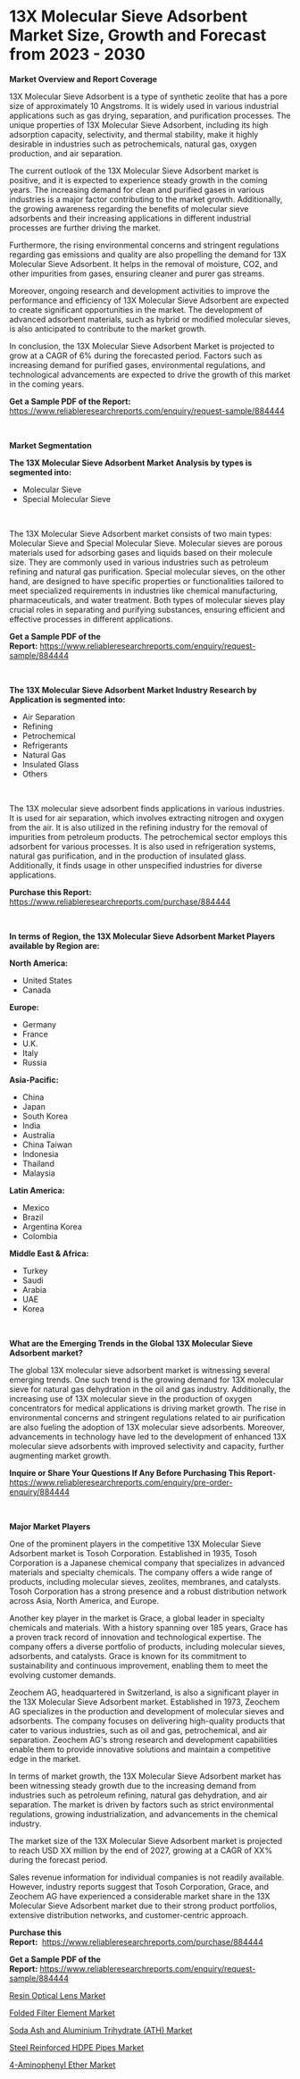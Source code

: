 <p><h1>13X Molecular Sieve Adsorbent Market Size, Growth and Forecast from 2023 - 2030</h1></p><p><strong>Market Overview and Report Coverage</strong></p>
<p><p>13X Molecular Sieve Adsorbent is a type of synthetic zeolite that has a pore size of approximately 10 Angstroms. It is widely used in various industrial applications such as gas drying, separation, and purification processes. The unique properties of 13X Molecular Sieve Adsorbent, including its high adsorption capacity, selectivity, and thermal stability, make it highly desirable in industries such as petrochemicals, natural gas, oxygen production, and air separation.</p><p>The current outlook of the 13X Molecular Sieve Adsorbent market is positive, and it is expected to experience steady growth in the coming years. The increasing demand for clean and purified gases in various industries is a major factor contributing to the market growth. Additionally, the growing awareness regarding the benefits of molecular sieve adsorbents and their increasing applications in different industrial processes are further driving the market.</p><p>Furthermore, the rising environmental concerns and stringent regulations regarding gas emissions and quality are also propelling the demand for 13X Molecular Sieve Adsorbent. It helps in the removal of moisture, CO2, and other impurities from gases, ensuring cleaner and purer gas streams.</p><p>Moreover, ongoing research and development activities to improve the performance and efficiency of 13X Molecular Sieve Adsorbent are expected to create significant opportunities in the market. The development of advanced adsorbent materials, such as hybrid or modified molecular sieves, is also anticipated to contribute to the market growth.</p><p>In conclusion, the 13X Molecular Sieve Adsorbent Market is projected to grow at a CAGR of 6% during the forecasted period. Factors such as increasing demand for purified gases, environmental regulations, and technological advancements are expected to drive the growth of this market in the coming years.</p></p>
<p><strong>Get a Sample PDF of the Report:</strong> <a href="https://www.reliableresearchreports.com/enquiry/request-sample/884444">https://www.reliableresearchreports.com/enquiry/request-sample/884444</a></p>
<p>&nbsp;</p>
<p><strong>Market Segmentation</strong></p>
<p><strong>The 13X Molecular Sieve Adsorbent Market Analysis by types is segmented into:</strong></p>
<p><ul><li>Molecular Sieve</li><li>Special Molecular Sieve</li></ul></p>
<p>&nbsp;</p>
<p><p>The 13X Molecular Sieve Adsorbent market consists of two main types: Molecular Sieve and Special Molecular Sieve. Molecular sieves are porous materials used for adsorbing gases and liquids based on their molecule size. They are commonly used in various industries such as petroleum refining and natural gas purification. Special molecular sieves, on the other hand, are designed to have specific properties or functionalities tailored to meet specialized requirements in industries like chemical manufacturing, pharmaceuticals, and water treatment. Both types of molecular sieves play crucial roles in separating and purifying substances, ensuring efficient and effective processes in different applications.</p></p>
<p><strong>Get a Sample PDF of the Report:</strong>&nbsp;<a href="https://www.reliableresearchreports.com/enquiry/request-sample/884444">https://www.reliableresearchreports.com/enquiry/request-sample/884444</a></p>
<p>&nbsp;</p>
<p><strong>The 13X Molecular Sieve Adsorbent Market Industry Research by Application is segmented into:</strong></p>
<p><ul><li>Air Separation</li><li>Refining</li><li>Petrochemical</li><li>Refrigerants</li><li>Natural Gas</li><li>Insulated Glass</li><li>Others</li></ul></p>
<p>&nbsp;</p>
<p><p>The 13X molecular sieve adsorbent finds applications in various industries. It is used for air separation, which involves extracting nitrogen and oxygen from the air. It is also utilized in the refining industry for the removal of impurities from petroleum products. The petrochemical sector employs this adsorbent for various processes. It is also used in refrigeration systems, natural gas purification, and in the production of insulated glass. Additionally, it finds usage in other unspecified industries for diverse applications.</p></p>
<p><strong>Purchase this Report:</strong>&nbsp; <a href="https://www.reliableresearchreports.com/purchase/884444">https://www.reliableresearchreports.com/purchase/884444</a></p>
<p>&nbsp;</p>
<p><strong>In terms of Region, the 13X Molecular Sieve Adsorbent Market Players available by Region are:</strong></p>
<p>
    <p> <strong> North America: </strong>
        <ul>
            <li>United States</li>
            <li>Canada</li>
        </ul>
        </p> 
    <p> <strong> Europe: </strong>
        <ul>
            <li>Germany</li>
            <li>France</li>
            <li>U.K.</li>
            <li>Italy</li>
            <li>Russia</li>
        </ul>
        </p> 
    <p> <strong> Asia-Pacific: </strong>
        <ul>
            <li>China</li>
            <li>Japan</li>
            <li>South Korea</li>
            <li>India</li>
            <li>Australia</li>
            <li>China Taiwan</li>
            <li>Indonesia</li>
            <li>Thailand</li>
            <li>Malaysia</li>
        </ul>
        </p> 
    <p> <strong> Latin America: </strong>
        <ul>
            <li>Mexico</li>
            <li>Brazil</li>
            <li>Argentina Korea</li>
            <li>Colombia</li>
        </ul>
        </p> 
    <p> <strong> Middle East & Africa: </strong>
        <ul>
            <li>Turkey</li>
            <li>Saudi</li>
            <li>Arabia</li>
            <li>UAE</li>
            <li>Korea</li>
        </ul>
    </p>
    </p>
<p>&nbsp;</p>
<p><strong>What are the Emerging Trends in the Global 13X Molecular Sieve Adsorbent market?</strong></p>
<p><p>The global 13X molecular sieve adsorbent market is witnessing several emerging trends. One such trend is the growing demand for 13X molecular sieve for natural gas dehydration in the oil and gas industry. Additionally, the increasing use of 13X molecular sieve in the production of oxygen concentrators for medical applications is driving market growth. The rise in environmental concerns and stringent regulations related to air purification are also fueling the adoption of 13X molecular sieve adsorbents. Moreover, advancements in technology have led to the development of enhanced 13X molecular sieve adsorbents with improved selectivity and capacity, further augmenting market growth.</p></p>
<p><strong>Inquire or Share Your Questions If Any Before Purchasing This Report</strong>- <a href="https://www.reliableresearchreports.com/enquiry/pre-order-enquiry/884444">https://www.reliableresearchreports.com/enquiry/pre-order-enquiry/884444</a></p>
<p>&nbsp;</p>
<p><strong>Major Market Players</strong></p>
<p><p>One of the prominent players in the competitive 13X Molecular Sieve Adsorbent market is Tosoh Corporation. Established in 1935, Tosoh Corporation is a Japanese chemical company that specializes in advanced materials and specialty chemicals. The company offers a wide range of products, including molecular sieves, zeolites, membranes, and catalysts. Tosoh Corporation has a strong presence and a robust distribution network across Asia, North America, and Europe.</p><p>Another key player in the market is Grace, a global leader in specialty chemicals and materials. With a history spanning over 185 years, Grace has a proven track record of innovation and technological expertise. The company offers a diverse portfolio of products, including molecular sieves, adsorbents, and catalysts. Grace is known for its commitment to sustainability and continuous improvement, enabling them to meet the evolving customer demands.</p><p>Zeochem AG, headquartered in Switzerland, is also a significant player in the 13X Molecular Sieve Adsorbent market. Established in 1973, Zeochem AG specializes in the production and development of molecular sieves and adsorbents. The company focuses on delivering high-quality products that cater to various industries, such as oil and gas, petrochemical, and air separation. Zeochem AG's strong research and development capabilities enable them to provide innovative solutions and maintain a competitive edge in the market.</p><p>In terms of market growth, the 13X Molecular Sieve Adsorbent market has been witnessing steady growth due to the increasing demand from industries such as petroleum refining, natural gas dehydration, and air separation. The market is driven by factors such as strict environmental regulations, growing industrialization, and advancements in the chemical industry.</p><p>The market size of the 13X Molecular Sieve Adsorbent market is projected to reach USD XX million by the end of 2027, growing at a CAGR of XX% during the forecast period.</p><p>Sales revenue information for individual companies is not readily available. However, industry reports suggest that Tosoh Corporation, Grace, and Zeochem AG have experienced a considerable market share in the 13X Molecular Sieve Adsorbent market due to their strong product portfolios, extensive distribution networks, and customer-centric approach.</p></p>
<p><strong>Purchase this Report:</strong>&nbsp;&nbsp;<a href="https://www.reliableresearchreports.com/purchase/884444">https://www.reliableresearchreports.com/purchase/884444</a></p>
<p></p>
<p><strong>Get a Sample PDF of the Report:</strong>&nbsp;<a href="https://www.reliableresearchreports.com/enquiry/request-sample/884444">https://www.reliableresearchreports.com/enquiry/request-sample/884444</a></p>
<p><p><a href="https://github.com/Chiragrp23/Market-Research-Report-List-2/blob/main/resin-optical-lens-market.md">Resin Optical Lens Market</a></p><p><a href="https://github.com/Chiragrp24/Market-Research-Report-List-2/blob/main/folded-filter-element-market.md">Folded Filter Element Market</a></p><p><a href="https://github.com/YashRP12/Market-Research-Report-List-2/blob/main/soda-ash-and-aluminium-trihydrate-ath-market.md">Soda Ash and Aluminium Trihydrate (ATH) Market</a></p><p><a href="https://github.com/santosh758595/Market-Research-Report-List-2/blob/main/steel-reinforced-hdpe-pipes-market.md">Steel Reinforced HDPE Pipes Market</a></p><p><a href="https://github.com/Chiragrp25/Market-Research-Report-List-2/blob/main/4-aminophenyl-ether-market.md">4-Aminophenyl Ether Market</a></p></p>